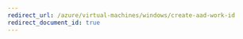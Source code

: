 ```yaml
---
redirect_url: /azure/virtual-machines/windows/create-aad-work-id
redirect_document_id: true
---
```


